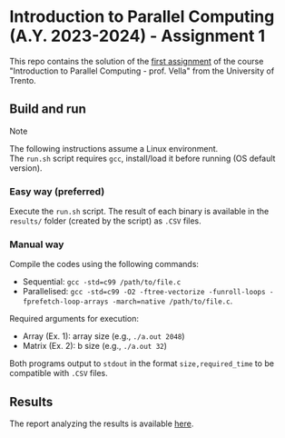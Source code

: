 # Introduction to Parallel Computing (A.Y. 2023-2024) - Assignment 1

This repo contains the solution of the [first assignment](homework1.pdf) of the course  "Introduction to Parallel Computing - prof. Vella" from the University of Trento.

## Build and run
> [!NOTE]
> The following instructions assume a Linux environment. \
> The `run.sh` script requires `gcc`, install/load it before running (OS default version).

### Easy way (preferred)
Execute the `run.sh` script. The result of each binary is available in the `results/` folder (created by the script) as `.CSV` files. 

### Manual way
Compile the codes using the following commands:
- Sequential: `gcc -std=c99 /path/to/file.c`
- Parallelised: `gcc -std=c99 -O2 -ftree-vectorize -funroll-loops -fprefetch-loop-arrays -march=native /path/to/file.c`.

Required arguments for execution:
- Array (Ex. 1): array size (e.g., `./a.out 2048`)
- Matrix (Ex. 2): b size (e.g., `./a.out 32`)

Both programs output to `stdout` in the format `size,required_time` to be compatible with `.CSV` files.

## Results
The report analyzing the results is available [here](report/build/report.pdf).
